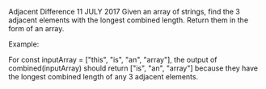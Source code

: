 Adjacent Difference
11 JULY 2017
Given an array of strings, find the 3 adjacent elements with the longest combined length. Return them in the form of an array.

Example:

For const inputArray = ["this", "is", "an", "array"], the output of combined(inputArray) should return ["is", "an", "array"] because they have the longest combined length of any 3 adjacent elements.
